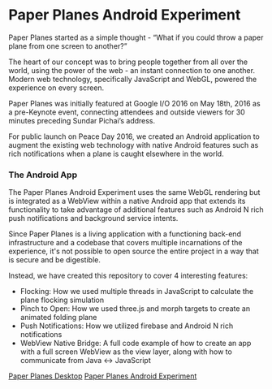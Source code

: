 # Paper Planes Android Experiment
Paper Planes started as a simple thought - “What if you could throw a paper plane from one screen to another?”

The heart of our concept was to bring people together from all over the world, using the power of the web - an instant connection to one another. Modern web technology, specifically JavaScript and WebGL, powered the experience on every screen.

Paper Planes was initially featured at Google I/O 2016 on May 18th, 2016 as a pre-Keynote event, connecting attendees and outside viewers for 30 minutes preceding Sundar Pichai’s address.

For public launch on Peace Day 2016, we created an Android application to augment the existing web technology with native Android features such as rich notifications when a plane is caught elsewhere in the world.

### The Android App
The Paper Planes Android Experiment uses the same WebGL rendering but is integrated as a WebView within a native Android app that extends its functionality to take advantage of additional features such as Android N rich push notifications and background service intents.

Since Paper Planes is a living application with a functioning back-end infrastructure and a codebase that covers multiple incarnations of the experience, it's not possible to open source the entire project in a way that is secure and be digestible.

Instead, we have created this repository to cover 4 interesting features:

* Flocking: How we used multiple threads in JavaScript to calculate the plane flocking simulation
* Pinch to Open: How we used three.js and morph targets to create an animated folding plane
* Push Notifications: How we utilized firebase and Android N rich notifications
* WebView Native Bridge: A full code example of how to create an app with a full screen WebView as the view layer, along with how to communicate from Java <-> JavaScript

[Paper Planes Desktop](https://paperplanes.world)
[Paper Planes Android Experiment](https://www.androidexperiments.com/experiment/paper-planes)
